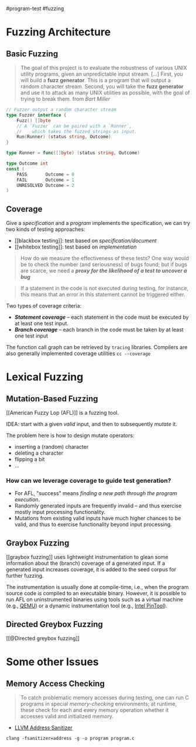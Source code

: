 #program-test  #fuzzing
# Fuzzing Architecture

## Basic Fuzzing
> The goal of this project is to evaluate the robustness of various UNIX utility programs, given an unpredictable input stream. [...] 
> First, you will build a **fuzz generator**. This is a program that will output a random character stream. 
> Second, you will take the **fuzz generator** and use it to attack as many UNIX utilities as possible, with the goal of trying to break them.
> from _Bart Miller_

```go
// Fuzzer output a random character stream
type Fuzzer interface {
	Fuzz() []byte
	// A `Fuzzer` can be paired with a `Runner`,
	//    which takes the fuzzed strings as input.
	Run(Runner) (status string, Outcome)
}

type Runner = func([]byte) (status string, Outcome) 

type Outcome int
const (
	PASS       Outcome = 0
	FAIL       Outcome = 1
	UNRESOLVED Outcome = 2
)
```

## Coverage



Give a *specification* and a *program* implements the specification, we can try two kinds of testing approaches:
- [[blackbox testing]]: test based on *specification/document*
- [[whitebox testing]]: test based on *implementation*

>How do we measure the effectiveness of these tests? One way would be to check the number (and seriousness) of bugs found; but if bugs are scarce, we need a _**proxy for the likelihood of a test to uncover a bug**_

>If a statement in the code is not executed during testing, for instance, this means that an error in this statement cannot be triggered either.

Two types of coverage criteria:
 -  _**Statement coverage**_ – each statement in the code must be executed by at least one test input.
 -  _**Branch coverage**_ – each branch in the code must be taken by at least one test input

The function call graph can be retrieved by `tracing` libraries.
Compilers are also generally implemented coverage utilities `cc --coverage`


# Lexical Fuzzing

## Mutation-Based Fuzzing

[[American Fuzzy Lop (AFL)]] is a fuzzing tool.

IDEA: start with a given _valid_ input, and then to subsequently _mutate_ it.

The problem here is how to design mutate operators:
- inserting a (random) character
- deleting a character
- flipping a bit
- ... 


### How can we leverage coverage to guide test generation?
-   For AFL, "success" means _finding a new path through the program execution_.
-   Randomly generated inputs are frequently invalid – and thus exercise mostly input processing functionality.
-   Mutations from existing valid inputs have much higher chances to be valid, and thus to exercise functionality beyond input processing.

## Graybox Fuzzing

[[graybox fuzzing]] uses lightweight instrumentation to glean some information about the (branch) coverage of a generated input. If a generated input increases coverage, it is added to the seed corpus for further fuzzing. 

The instrumentation is usually done at compile-time, i.e., when the program source code is compiled to an executable binary. However, it is possible to run AFL on uninstrumented binaries using tools such as a virtual machine (e.g., [QEMU](https://github.com/mirrorer/afl/blob/master/qemu_mode)) or a dynamic instrumentation tool (e.g., [Intel PinTool](https://github.com/vanhauser-thc/afl-pin)).

## Directed Greybox Fuzzing
[[@Directed greybox fuzzing]]

# Some other Issues
## Memory Access Checking
>To catch problematic memory accesses during testing, one can run C programs in special _memory-checking_ environments; at runtime, these check for each and every memory operation whether it accesses valid and initialized memory.
- [LLVM Address Sanitizer](https://clang.llvm.org/docs/AddressSanitizer.html)
```
clang -fsanitizer=address -g -o program program.c
```
